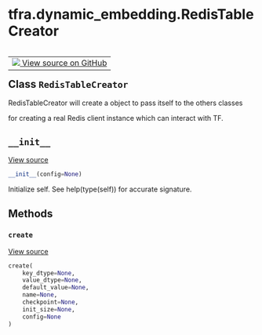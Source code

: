 <div itemscope itemtype="http://developers.google.com/ReferenceObject">
<meta itemprop="name" content="tfra.dynamic_embedding.RedisTableCreator" />
<meta itemprop="path" content="Stable" />
<meta itemprop="property" content="__init__"/>
<meta itemprop="property" content="create"/>
</div>

# tfra.dynamic_embedding.RedisTableCreator

<!-- Insert buttons and diff -->

<table class="tfo-notebook-buttons tfo-api" align="left">

<td>
  <a target="_blank" href="https://github.com/tensorflow/recommenders-addons/tree/master/tensorflow_recommenders_addons/dynamic_embedding/python/ops/dynamic_embedding_creator.py">
    <img src="https://www.tensorflow.org/images/GitHub-Mark-32px.png" />
    View source on GitHub
  </a>
</td></table>



## Class `RedisTableCreator`

  RedisTableCreator will create a object to pass itself to the others classes



<!-- Placeholder for "Used in" -->
for creating a real Redis client instance which can interact with TF.

<h2 id="__init__"><code>__init__</code></h2>

<a target="_blank" href="https://github.com/tensorflow/recommenders-addons/tree/master/tensorflow_recommenders_addons/dynamic_embedding/python/ops/dynamic_embedding_creator.py">View source</a>

``` python
__init__(config=None)
```

Initialize self.  See help(type(self)) for accurate signature.




## Methods

<h3 id="create"><code>create</code></h3>

<a target="_blank" href="https://github.com/tensorflow/recommenders-addons/tree/master/tensorflow_recommenders_addons/dynamic_embedding/python/ops/dynamic_embedding_creator.py">View source</a>

``` python
create(
    key_dtype=None,
    value_dtype=None,
    default_value=None,
    name=None,
    checkpoint=None,
    init_size=None,
    config=None
)
```






